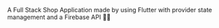 A Full Stack Shop Application made by using Flutter with provider state management and a Firebase API 🛒🚀
